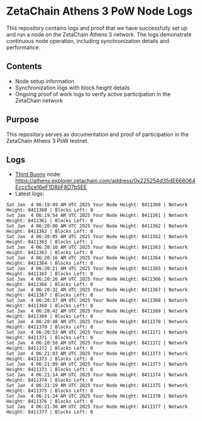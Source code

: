 # ZetaChain Athens 3 PoW Node Logs
This repository contains logs and proof that we have successfully set up and run a node on the ZetaChain Athens 3 network. The logs demonstrate continuous node operation, including synchronization details and performance.

## Contents
- Node setup information
- Synchronization logs with block height details
- Ongoing proof of work logs to verify active participation in the ZetaChain network

## Purpose
This repository serves as documentation and proof of participation in the ZetaChain Athens 3 PoW testnet.

## Logs

- [Third Bunny](https://thirdbunny.xyz/) node: https://athens.explorer.zetachain.com/address/0x225254d35dE666064Eccc5ce16eF1D8bF8D7b5EE
- Latest logs:
```
Sat Jan  4 06:19:49 AM UTC 2025 Your Node Height: 8411360 | Network Height: 8411360 | Blocks Left: 0
Sat Jan  4 06:19:54 AM UTC 2025 Your Node Height: 8411361 | Network Height: 8411361 | Blocks Left: 0
Sat Jan  4 06:20:00 AM UTC 2025 Your Node Height: 8411362 | Network Height: 8411362 | Blocks Left: 0
Sat Jan  4 06:20:05 AM UTC 2025 Your Node Height: 8411362 | Network Height: 8411363 | Blocks Left: 1
Sat Jan  4 06:20:10 AM UTC 2025 Your Node Height: 8411363 | Network Height: 8411363 | Blocks Left: 0
Sat Jan  4 06:20:16 AM UTC 2025 Your Node Height: 8411364 | Network Height: 8411364 | Blocks Left: 0
Sat Jan  4 06:20:21 AM UTC 2025 Your Node Height: 8411365 | Network Height: 8411365 | Blocks Left: 0
Sat Jan  4 06:20:26 AM UTC 2025 Your Node Height: 8411366 | Network Height: 8411366 | Blocks Left: 0
Sat Jan  4 06:20:32 AM UTC 2025 Your Node Height: 8411367 | Network Height: 8411367 | Blocks Left: 0
Sat Jan  4 06:20:37 AM UTC 2025 Your Node Height: 8411368 | Network Height: 8411368 | Blocks Left: 0
Sat Jan  4 06:20:42 AM UTC 2025 Your Node Height: 8411369 | Network Height: 8411369 | Blocks Left: 0
Sat Jan  4 06:20:48 AM UTC 2025 Your Node Height: 8411370 | Network Height: 8411370 | Blocks Left: 0
Sat Jan  4 06:20:53 AM UTC 2025 Your Node Height: 8411371 | Network Height: 8411371 | Blocks Left: 0
Sat Jan  4 06:20:58 AM UTC 2025 Your Node Height: 8411372 | Network Height: 8411372 | Blocks Left: 0
Sat Jan  4 06:21:03 AM UTC 2025 Your Node Height: 8411373 | Network Height: 8411373 | Blocks Left: 0
Sat Jan  4 06:21:09 AM UTC 2025 Your Node Height: 8411373 | Network Height: 8411373 | Blocks Left: 0
Sat Jan  4 06:21:14 AM UTC 2025 Your Node Height: 8411374 | Network Height: 8411374 | Blocks Left: 0
Sat Jan  4 06:21:19 AM UTC 2025 Your Node Height: 8411375 | Network Height: 8411375 | Blocks Left: 0
Sat Jan  4 06:21:24 AM UTC 2025 Your Node Height: 8411376 | Network Height: 8411376 | Blocks Left: 0
Sat Jan  4 06:21:30 AM UTC 2025 Your Node Height: 8411377 | Network Height: 8411377 | Blocks Left: 0
```
